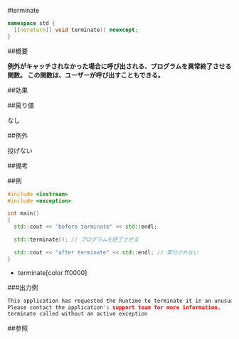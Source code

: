 #terminate
```cpp
namespace std {
  [[noreturn]] void terminate() noexcept;
}
```

##概要

<b>例外がキャッチされなかった場合に呼び出される、プログラムを異常終了させる関数。
この関数は、ユーザーが呼び出すこともできる。
</b>


##効果



##戻り値

なし


##例外

投げない


##備考



##例

```cpp
#include <iostream>
#include <exception>

int main()
{
  std::cout << "before terminate" << std::endl;

  std::terminate(); // プログラムを終了させる

  std::cout << "after terminate" << std::endl; // 実行されない
}
```
* terminate[color ff0000]

###出力例

```cpp
This application has requested the Runtime to terminate it in an unusual way.
Please contact the application's support team for more information.
terminate called without an active exception
```

##参照


